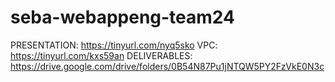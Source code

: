 # seba-webappeng-team24

PRESENTATION: https://tinyurl.com/nyq5sko
VPC: https://tinyurl.com/kxs59an
DELIVERABLES: https://drive.google.com/drive/folders/0B54N87Pu1jNTQW5PY2FzVkE0N3c
